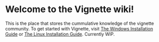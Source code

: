 # Welcome to the Vignette wiki!

This is the place that stores the cummulative knowledge of the vignette community. To get started with Vignette, visit [The Windows Installation Guide](install-win.md) or [The Linux Installation Guide](install-linux.md).
Currently WIP.

